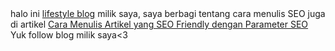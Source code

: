 <html>
halo ini <a href="https://www.digitalife.id">lifestyle blog</a> milik saya, saya berbagi tentang cara menulis SEO juga di artikel <a href="https://www.elisa-blog.com/2023/10/cara-menulis-artikel-yang-seo-friendly.html">Cara Menulis Artikel yang SEO Friendly dengan Parameter SEO</a> Yuk follow blog milik saya<3
</html>
